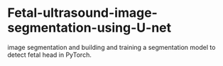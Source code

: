 # Fetal-ultrasound-image-segmentation-using-U-net
image segmentation and building and training a segmentation model to detect fetal head in PyTorch.
